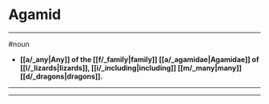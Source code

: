 # Agamid
---
#noun
- **[[a/_any|Any]] of the [[f/_family|family]] [[a/_agamidae|Agamidae]] of [[l/_lizards|lizards]], [[i/_including|including]] [[m/_many|many]] [[d/_dragons|dragons]].**
---
---
